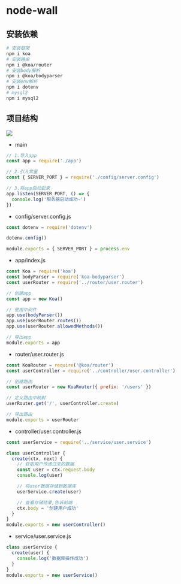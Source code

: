 # node-wall

## 安装依赖

```sh
# 安装框架
npm i koa
# 安装路由
npm i @koa/router
# 安装body解析
npm i @koa/bodyparser
# 安装env解析
npm i dotenv
# mysql2
npm i mysql2
```

## 项目结构

![](https://img.xbin.cn/images/2023/10/10-17-49-01e12c.png)

- main

```js
// 1.导入app
const app = require('./app')

// 2.引入常量
const { SERVER_PORT } = require('./config/server.config')

// 3.将app启动起来
app.listen(SERVER_PORT, () => {
  console.log('服务器启动成功~')
})
```

- config/server.config.js

```js
const dotenv = require('dotenv')

dotenv.config()

module.exports = { SERVER_PORT } = process.env
```

- app/index.js

```js
const Koa = require('koa')
const bodyParser = require('koa-bodyparser')
const userRouter = require('../router/user.router')

// 创建app
const app = new Koa()

// 使用中间件
app.use(bodyParser())
app.use(userRouter.routes())
app.use(userRouter.allowedMethods())

// 导出app
module.exports = app
```

- router/user.router.js

```js
const KoaRouter = require('@koa/router')
const userController = require('../controller/user.controller')

// 创建路由
const userRouter = new KoaRouter({ prefix: '/users' })

// 定义路由中映射
userRouter.get('/', userController.create)

// 导出路由
module.exports = userRouter
```

- controller/user.controller.js

```js
const userService = require('../service/user.service')

class userController {
  create(ctx, next) {
    // 获取用户传递过来的数据
    const user = ctx.request.body
    console.log(user)

    // 将user数据存储到数据库
    userService.create(user)

    // 查看存储结果,告诉前端
    ctx.body = '创建用户成功'
  }
}
module.exports = new userController()
```

- service/user.service.js

```js
class userService {
  create(user) {
    console.log('数据库操作成功')
  }
}
module.exports = new userService()
```
